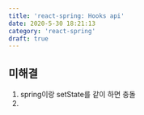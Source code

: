 ```yaml
---
title: 'react-spring: Hooks api'
date: 2020-5-30 18:21:13
category: 'react-spring'
draft: true
---
```


## 미해결

1. spring이랑 setState를 같이 하면 충돌
2.

